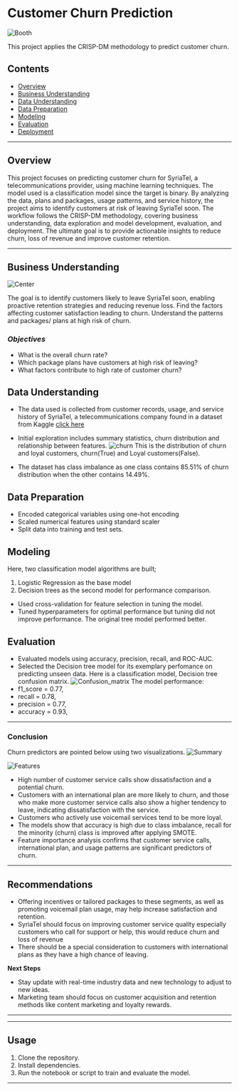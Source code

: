 # Customer Churn Prediction
![Booth](images\phone-booth.jpg)

This project applies the CRISP-DM methodology to predict customer churn.

## Contents
- [Overview](#contents) 
- [Business Understanding](#business-understanding)
- [Data Understanding](#data-understanding)
- [Data Preparation](#data-preparation)
- [Modeling](#modeling)
- [Evaluation](#evaluation)
- [Deployment](#deployment)

---
## Overview

This project focuses on predicting customer churn for SyriaTel, a telecommunications provider, using machine learning techniques. The model used is a classification model since the target is binary. By analyzing the data, plans and packages, usage patterns, and service history, the project aims to identify customers at risk of leaving SyriaTel soon. The workflow follows the CRISP-DM methodology, covering business understanding, data exploration and model development, evaluation, and deployment. The ultimate goal is to provide actionable insights to reduce churn, loss of revenue and improve customer retention.

---

## Business Understanding

![Center](images\call_center.png)

The goal is to identify customers likely to leave SyriaTel soon, enabling proactive retention strategies and reducing revenue loss.
Find the factors affecting customer satisfaction leading to churn. Understand the patterns and packages/ plans at high risk of churn.

### *Objectives*

* What is the overall churn rate?
* Which package plans have customers at high risk of leaving?
* What factors contribute to high rate of customer churn?

## Data Understanding

- The data used is collected from customer records, usage, and service history of SyriaTel, a telecommunications company found in a dataset from Kaggle [click here](https://www.kaggle.com/datasets/becksddf/churn-in-telecoms-dataset)
- Initial exploration includes summary statistics, churn distribution and  relationship between features.
![churn](images\churn_distribution.png)
This is the distribution of churn and loyal customers, churn(True) and  Loyal customers(False).

- The dataset has class imbalance as one class contains 85.51% of churn distribution when the other contains 14.49%.

## Data Preparation

- Encoded categorical variables using one-hot encoding
- Scaled numerical features using standard scaler
- Split data into training and test sets.

## Modeling
Here, two classification model algorithms are built;
1. Logistic Regression as the base model
2. Decision trees as the second model for performance comparison.
- Used cross-validation for feature selection in tuning the model.
- Tuned hyperparameters for optimal performance but tuning did not improve performance. The original tree model performed better.

## Evaluation

- Evaluated models using accuracy, precision, recall, and ROC-AUC.
- Selected the Decision tree model for its exemplary perfomance on predicting unseen data. Here is a classification model, Decision tree confusion matrix.
![Confusion_matrix](images\tree_matrix.png)
The model performance:
 - f1_score = 0.77,
 - recall = 0.78,
 - precision = 0.77,
 - accuracy = 0.93,

---
### Conclusion

Churn predictors are pointed below using two visualizations.
![Summary](images\churn_summary.png)

![Features](images\churn_features.png)

* High number of customer service calls show dissatisfaction and a potential churn.
* Customers with an international plan are more likely to churn, and those who make more customer service calls also show a higher tendency to leave, indicating dissatisfaction with the service.
* Customers who actively use voicemail services tend to be more loyal. 
* The models show that accuracy is high due to class imbalance, recall for the minority (churn) class is improved after applying SMOTE. 
* Feature importance analysis confirms that customer service calls, international plan, and usage patterns are significant predictors of churn.

---
## Recommendations

- Offering incentives or tailored packages to these segments, as well as promoting voicemail plan usage, may help increase satisfaction and retention.
- SyriaTel should focus on improving customer service quality especially customers who call for support or help, this would reduce churn and loss of revenue
- There should be a special consideration to customers with international plans as they have a high chance of leaving.

**Next Steps**
- Stay update with real-time industry data and new technology to adjust to new ideas.
- Marketing team should focus on customer acquisition and retention methods like content marketing and loyalty rewards.


---



---

## Usage

1. Clone the repository.
2. Install dependencies.
3. Run the notebook or script to train and evaluate the model.

---

